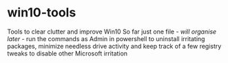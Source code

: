 # win10-tools
Tools to clear clutter and improve Win10
So far just one file - *will organise later* - run the commands as Admin in powershell to uninstall irritating packages, minimize needless drive activity and keep track of a few registry tweaks to disable other Microsoft irritation
